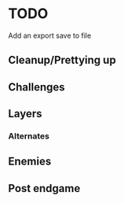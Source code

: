 # TODO #

Add an export save to file

## Cleanup/Prettying up ##

## Challenges ##

## Layers ##

### Alternates ###

## Enemies ##

## Post endgame ##
